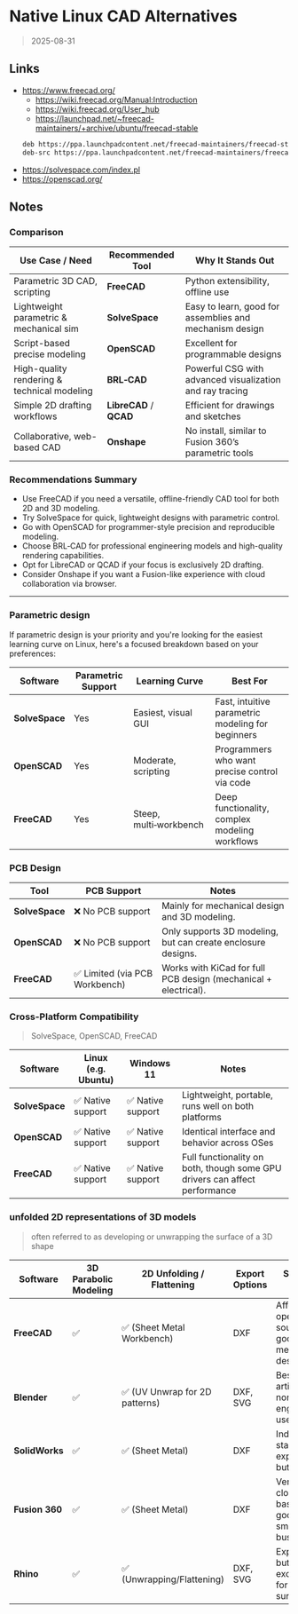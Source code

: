 # Native Linux CAD Alternatives
> 2025-08-31

## Links
- https://www.freecad.org/
    - https://wiki.freecad.org/Manual:Introduction
    - https://wiki.freecad.org/User_hub
    - https://launchpad.net/~freecad-maintainers/+archive/ubuntu/freecad-stable
    ```sh
    deb https://ppa.launchpadcontent.net/freecad-maintainers/freecad-stable/ubuntu noble main 
    deb-src https://ppa.launchpadcontent.net/freecad-maintainers/freecad-stable/ubuntu noble main 
    ```
- https://solvespace.com/index.pl
- https://openscad.org/

## Notes
### Comparison
| Use Case / Need                             | Recommended Tool        | Why It Stands Out                                        |
| ------------------------------------------- | ----------------------- | -------------------------------------------------------- |
| Parametric 3D CAD, scripting                | **FreeCAD**             | Python extensibility, offline use                        |
| Lightweight parametric & mechanical sim     | **SolveSpace**          | Easy to learn, good for assemblies and mechanism design  |
| Script-based precise modeling               | **OpenSCAD**            | Excellent for programmable designs                       |
| High-quality rendering & technical modeling | **BRL‑CAD**             | Powerful CSG with advanced visualization and ray tracing |
| Simple 2D drafting workflows                | **LibreCAD** / **QCAD** | Efficient for drawings and sketches                      |
| Collaborative, web-based CAD                | **Onshape**             | No install, similar to Fusion 360’s parametric tools     |

### Recommendations Summary
- Use FreeCAD if you need a versatile, offline-friendly CAD tool for both 2D and 3D modeling.
- Try SolveSpace for quick, lightweight designs with parametric control.
- Go with OpenSCAD for programmer-style precision and reproducible modeling.
- Choose BRL‑CAD for professional engineering models and high-quality rendering capabilities.
- Opt for LibreCAD or QCAD if your focus is exclusively 2D drafting.
- Consider Onshape if you want a Fusion-like experience with cloud collaboration via browser.

***
### Parametric design
If parametric design is your priority and you're looking for the easiest learning curve on Linux, here's a focused breakdown based on your preferences:

| Software       | Parametric Support | Learning Curve         | Best For                                          |
| -------------- | ------------------ | ---------------------- | ------------------------------------------------- |
| **SolveSpace** | Yes                | Easiest, visual GUI    | Fast, intuitive parametric modeling for beginners |
| **OpenSCAD**   | Yes                | Moderate, scripting    | Programmers who want precise control via code     |
| **FreeCAD**    | Yes                | Steep, multi‑workbench | Deep functionality, complex modeling workflows    |

### PCB Design

| Tool           | PCB Support                   | Notes                                                           |
| -------------- | ----------------------------- | --------------------------------------------------------------- |
| **SolveSpace** | ❌ No PCB support              | Mainly for mechanical design and 3D modeling.                   |
| **OpenSCAD**   | ❌ No PCB support              | Only supports 3D modeling, but can create enclosure designs.    |
| **FreeCAD**    | ✅ Limited (via PCB Workbench) | Works with KiCad for full PCB design (mechanical + electrical). |


### Cross-Platform Compatibility
> SolveSpace, OpenSCAD, FreeCAD

| Software       | Linux (e.g. Ubuntu) | Windows 11       | Notes                                                                      |
| -------------- | ------------------- | ---------------- | -------------------------------------------------------------------------- |
| **SolveSpace** | ✅ Native support    | ✅ Native support | Lightweight, portable, runs well on both platforms                         |
| **OpenSCAD**   | ✅ Native support    | ✅ Native support | Identical interface and behavior across OSes                               |
| **FreeCAD**    | ✅ Native support    | ✅ Native support | Full functionality on both, though some GPU drivers can affect performance |

### unfolded 2D representations of 3D models
> often referred to as developing or unwrapping the surface of a 3D shape

| Software       | 3D Parabolic Modeling | 2D Unfolding / Flattening     | Export Options | Suitable for                                         |
| -------------- | --------------------- | ----------------------------- | -------------- | ---------------------------------------------------- |
| **FreeCAD**    | ✅                     | ✅ (Sheet Metal Workbench)     | DXF            | Affordable, open-source, good for mechanical designs |
| **Blender**    | ✅                     | ✅ (UV Unwrap for 2D patterns) | DXF, SVG       | Best for artistic, non-engineering use               |
| **SolidWorks** | ✅                     | ✅ (Sheet Metal)               | DXF            | Industry standard, expensive but precise             |
| **Fusion 360** | ✅                     | ✅ (Sheet Metal)               | DXF            | Versatile, cloud-based, good for small businesses    |
| **Rhino**      | ✅                     | ✅ (Unwrapping/Flattening)     | DXF, SVG       | Expensive but excellent for complex surfaces         |

